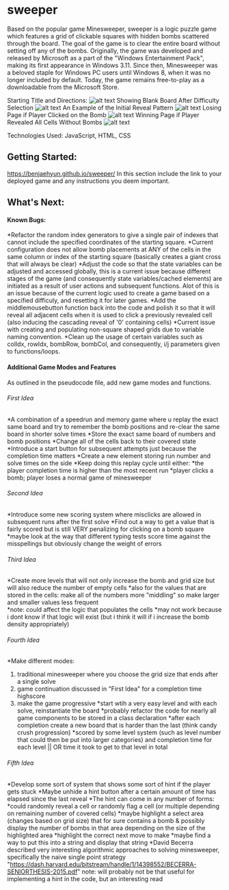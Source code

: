 # sweeper 
Based on the popular game Minesweeper, sweeper is a logic puzzle game which features a grid of clickable squares with hidden bombs scattered through the board. The goal of the game is to clear the entire board without setting off any of the bombs. Originally, the game was developed and released by Microsoft as a part of the "Windows Entertainment Pack", making its first appearance in Windows 3.11. Since then, Minesweeper was a beloved staple for Windows PC users until Windows 8, when it was no longer included by default. Today, the game remains free-to-play as a downloadable from the Microsoft Store.

Starting Title and Directions: 
![alt text](https://github.com/benjaehyun/sweeper/blob/gh-pages/screenshots/Screenshot%202023-08-10%20at%205.17.51%20PM.png "Starting Titlt and Directions")
Showing Blank Board After Difficulty Selection 
![alt text](https://github.com/benjaehyun/sweeper/blob/gh-pages/screenshots/Screenshot%202023-08-10%20at%205.18.06%20PM.png "Showing Blank Board After Difficulty Selection")
An Example of the Initial Reveal Pattern
![alt text](https://github.com/benjaehyun/sweeper/blob/gh-pages/screenshots/Screenshot%202023-08-10%20at%205.18.15%20PM.png "Initial Reveal Pattern")
Losing Page if Player Clicked on the Bomb 
![alt text](https://github.com/benjaehyun/sweeper/blob/gh-pages/screenshots/Screenshot%202023-08-10%20at%205.18.26%20PM.png "Losing Page")
Winning Page if Player Revealed All Cells Without Bombs 
![alt text](https://github.com/benjaehyun/sweeper/blob/gh-pages/screenshots/Screenshot%202023-08-10%20at%205.27.32%20PM.png "Winning Page")

Technologies Used: JavaScript, HTML, CSS 

## Getting Started:
https://benjaehyun.github.io/sweeper/
 In this section include the link to your deployed game and any instructions you deem important.

## What's Next: 
#### Known Bugs: 
*Refactor the random index generators to give a single pair of indexes that cannot include the specified coordinates of the starting square. 
  *Current configuration does not allow bomb placements at ANY of the cells in the same column or index of the starting square (basically creates a giant cross that will always be clear)
*Adjust the code so that the state variables can be adjusted and accessed globally, this is a current issue because different stages of the game (and consequently state variables/cached elements) are initiated as a result of user actions and subsequent functions. Alot of this is an issue because of the current logic used to create a game based on a specified difficuly, and resetting it for later games.
*Add the middlemousebutton function back into the code and polish it so that it will reveal all adjacent cells when it is used to click a previously revealed cell (also inducing the cascading reveal of '0' containing cells)
*Current issue with creating and populating non-square shaped grids due to variable naming convention. 
  *Clean up the usage of certain variables such as colIdx, rowIdx, bombRow, bombCol, and consequently, i/j parameters given to functions/loops. 


#### Additional Game Modes and Features
As outlined in the pseudocode file, add new game modes and functions. 
###### First Idea    
*A combination of a speedrun and memory game where u replay the exact same board and try to remember the bomb positions and re-clear the same board in shorter solve times 
*Store the exact same board of numbers and bomb positions 
*Change all of the cells back to their covered state 
*Introduce a start button for subsequent attempts just because the completion time matters 
*Create a new element storing run number and solve times on the side 
*Keep doing this replay cycle until either: 
  *the player completion time is higher than the most recent run 
  *player clicks a bomb; player loses a normal game of minesweeper 

###### Second Idea
*Introduce some new scoring system where misclicks are allowed in subsequent runs after the first solve 
*Find out a way to get a value that is fairly scored but is still VERY penalizing for clicking on a bomb square 
  *maybe look at the way that different typing tests score time against the misspellings but obviously change the weight of errors 

###### Third Idea  
*Create more levels that will not only increase the bomb and grid size but will also reduce the number of empty cells 
  *also for the values that are stored in the cells: make all of the numbers more "middling" so make larger and smaller values less frequent   
  *note: could affect the logic that populates the cells 
  *may not work because i dont know if that logic will exist (but i think it will if i increase the bomb density appropriately)

###### Fourth Idea 
*Make different modes: 
1. traditional minesweeper where you choose the grid size that ends after a single solve
2. game continuation discussed in "First Idea" for a completion time highscore 
3. make the game progressive 
  *start wtih a very easy level and with each solve, reinstantiate the board 
    *probably refactor the code for nearly all game components to be stored in a class declaration 
  *after each completion create a new board that is harder than the last (think candy crush progression)
  *scored by some level system (such as level number that could then be put into larger categories) and completion time for each level || OR time it took to get to that level in total 

###### Fifth Idea 
*Develop some sort of system that shows some sort of hint if the player gets stuck 
*Maybe unhide a hint button after a certain amount of time has elapsed since the last reveal
*The hint can come in any number of forms: 
  *could randomly reveal a cell or randomly flag a cell (or multiple depending on remaining number of covered cells)
  *maybe highlight a select area (changes based on grid size) that for sure contains a bomb & possibly display the number of bombs in that area depending on the size of the highlighted area 
  *highlight the correct next move to make 
  *maybe find a way to put this into a string and display that string 
*David Becerra described very interesting algorithmic approaches to solving minesweeper, specifically the naive single point strategy "https://dash.harvard.edu/bitstream/handle/1/14398552/BECERRA-SENIORTHESIS-2015.pdf" 
note: will probably not be that useful for implementing a hint in the code, but an interesting read 